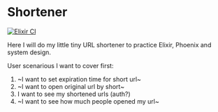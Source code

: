 # Shortener

[![Elixir CI](https://github.com/sashashakun/shortener/actions/workflows/default.yml/badge.svg)](https://github.com/sashashakun/shortener/actions/workflows/default.yml)

Here I will do my little tiny URL shortener to practice Elixir, Phoenix and system design.

User scenarious I want to cover first:

1. ~I want to set expiration time for short url~
1. ~I want to open original url by short~
1. I want to see my shortened urls (auth?)
1. ~I want to see how much people opened my url~
